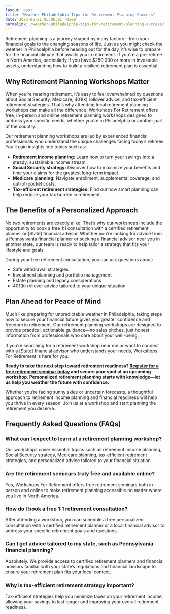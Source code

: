```yaml
---
layout: post
title: "Weather Philadelphia Tips for Retirement Planning Success"
date: 2025-05-21 06:06:01 -0500
permalink: /weather-philadelphia-tips-for-retirement-planning-success/
---
```

Retirement planning is a journey shaped by many factors—from your financial goals to the changing seasons of life. Just as you might check the weather in Philadelphia before heading out for the day, it’s wise to prepare for the financial climate that awaits you in retirement. If you're a pre-retiree in North America, particularly if you have $250,000 or more in investable assets, understanding how to build a resilient retirement plan is essential.

## Why Retirement Planning Workshops Matter

When you’re nearing retirement, it’s easy to feel overwhelmed by questions about Social Security, Medicare, 401(k) rollover advice, and tax-efficient retirement strategies. That’s why attending local retirement planning workshops can make all the difference. Workshops For Retirement offers free, in-person and online retirement planning workshops designed to address your specific needs, whether you’re in Philadelphia or another part of the country.

Our retirement planning workshops are led by experienced financial professionals who understand the unique challenges facing today’s retirees. You’ll gain insights into topics such as:

- **Retirement income planning:** Learn how to turn your savings into a steady, sustainable income stream.
- **Social Security strategy:** Discover how to maximize your benefits and time your claims for the greatest long-term impact.
- **Medicare planning:** Navigate enrollment, supplemental coverage, and out-of-pocket costs.
- **Tax-efficient retirement strategies:** Find out how smart planning can help reduce your tax burden in retirement.

## The Benefits of a Personalized Approach

No two retirements are exactly alike. That’s why our workshops include the opportunity to book a free 1:1 consultation with a certified retirement planner or [State] financial advisor. Whether you’re looking for advice from a Pennsylvania financial planner or seeking a financial advisor near you in another state, our team is ready to help tailor a strategy that fits your lifestyle and goals.

During your free retirement consultation, you can ask questions about:

- Safe withdrawal strategies
- Investment planning and portfolio management
- Estate planning and legacy considerations
- 401(k) rollover advice tailored to your unique situation

## Plan Ahead for Peace of Mind

Much like preparing for unpredictable weather in Philadelphia, taking steps now to secure your financial future gives you greater confidence and freedom in retirement. Our retirement planning workshops are designed to provide practical, actionable guidance—no sales pitches, just honest information from professionals who care about your well-being.

If you’re searching for a retirement workshop near me or want to connect with a [State] financial advisor who understands your needs, Workshops For Retirement is here for you.

**Ready to take the next step toward retirement readiness? [Register for a free retirement seminar today](https://workshopsforretirement.com/) and secure your spot at an upcoming workshop. Personalized retirement planning starts with knowledge—let us help you weather the future with confidence.**

Whether you’re facing sunny skies or uncertain forecasts, a thoughtful approach to retirement income planning and financial readiness will help you thrive in every season. Join us at a workshop and start planning the retirement you deserve.

## Frequently Asked Questions (FAQs)

### What can I expect to learn at a retirement planning workshop?

Our workshops cover essential topics such as retirement income planning, Social Security strategy, Medicare planning, tax-efficient retirement strategies, and personalized advice tailored to your financial situation.

### Are the retirement seminars truly free and available online?

Yes, Workshops For Retirement offers free retirement seminars both in-person and online to make retirement planning accessible no matter where you live in North America.

### How do I book a free 1:1 retirement consultation?

After attending a workshop, you can schedule a free personalized consultation with a certified retirement planner or a local financial advisor to address your specific retirement goals and questions.

### Can I get advice tailored to my state, such as Pennsylvania financial planning?

Absolutely. We provide access to certified retirement planners and financial advisors familiar with your state’s regulations and financial landscape to ensure your retirement plan fits your local context.

### Why is tax-efficient retirement strategy important?

Tax-efficient strategies help you minimize taxes on your retirement income, allowing your savings to last longer and improving your overall retirement readiness.

<script type="application/ld+json">
{
  "@context": "https://schema.org",
  "@type": "BlogPosting",
  "headline": "Weather Philadelphia Tips for Retirement Planning Success",
  "description": "Insights and guidance from Workshops For Retirement on preparing for retirement with workshops covering income planning, Social Security, Medicare, and tax strategies.",
  "author": {
    "@type": "Person",
    "name": "Workshops For Retirement"
  },
  "publisher": {
    "@type": "Organization",
    "name": "Workshops For Retirement"
  },
  "mainEntityOfPage": {
    "@type": "WebPage",
    "@id": "https://workshopsforretirement.com/"
  },
  "datePublished": "2024-06-01",
  "dateModified": "2024-06-01",
  "keywords": "retirement planning workshops, financial planning for retirees, free retirement seminars, retirement readiness, retirement income planning, 401(k) rollover advice, Social Security strategy, Medicare planning, tax-efficient retirement strategies, personalized retirement planning, retirement advisor, financial advisor near me, certified retirement planner, retirement workshop near me, Pennsylvania financial advisor, free retirement consultation, investment planning, estate planning, safe withdrawal strategies",
  "articleSection": "Retirement Planning",
  "inLanguage": "en-US"
}
</script>

<script type="application/ld+json">
{
  "@context": "https://schema.org",
  "@type": "FAQPage",
  "mainEntity": [
    {
      "@type": "Question",
      "name": "What can I expect to learn at a retirement planning workshop?",
      "acceptedAnswer": {
        "@type": "Answer",
        "text": "Our workshops cover essential topics such as retirement income planning, Social Security strategy, Medicare planning, tax-efficient retirement strategies, and personalized advice tailored to your financial situation."
      }
    },
    {
      "@type": "Question",
      "name": "Are the retirement seminars truly free and available online?",
      "acceptedAnswer": {
        "@type": "Answer",
        "text": "Yes, Workshops For Retirement offers free retirement seminars both in-person and online to make retirement planning accessible no matter where you live in North America."
      }
    },
    {
      "@type": "Question",
      "name": "How do I book a free 1:1 retirement consultation?",
      "acceptedAnswer": {
        "@type": "Answer",
        "text": "After attending a workshop, you can schedule a free personalized consultation with a certified retirement planner or a local financial advisor to address your specific retirement goals and questions."
      }
    },
    {
      "@type": "Question",
      "name": "Can I get advice tailored to my state, such as Pennsylvania financial planning?",
      "acceptedAnswer": {
        "@type": "Answer",
        "text": "Absolutely. We provide access to certified retirement planners and financial advisors familiar with your state’s regulations and financial landscape to ensure your retirement plan fits your local context."
      }
    },
    {
      "@type": "Question",
      "name": "Why is tax-efficient retirement strategy important?",
      "acceptedAnswer": {
        "@type": "Answer",
        "text": "Tax-efficient strategies help you minimize taxes on your retirement income, allowing your savings to last longer and improving your overall retirement readiness."
      }
    }
  ]
}
</script>